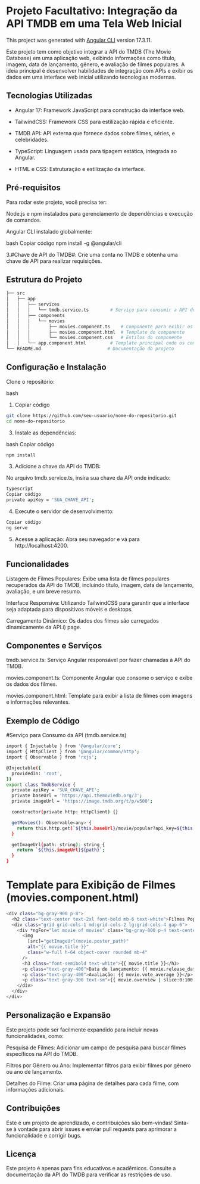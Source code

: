 # Projeto Facultativo: Integração da API TMDB em uma Tela Web Inicial

This project was generated with [Angular CLI](https://github.com/angular/angular-cli) version 17.3.11.

Este projeto tem como objetivo integrar a API do TMDB (The Movie Database) em uma aplicação web, exibindo informações como título, imagem, data de lançamento, gênero, e avaliação de filmes populares. A ideia principal é desenvolver habilidades de integração com APIs e exibir os dados em uma interface web inicial utilizando tecnologias modernas.


## Tecnologias Utilizadas

- Angular 17: Framework JavaScript para construção da interface web.
  
- TailwindCSS: Framework CSS para estilização rápida e eficiente.
  
- TMDB API: API externa que fornece dados sobre filmes, séries, e celebridades.
  
- TypeScript: Linguagem usada para tipagem estática, integrada ao Angular.
  
- HTML e CSS: Estruturação e estilização da interface.

## Pré-requisitos

Para rodar este projeto, você precisa ter:

Node.js e npm instalados para gerenciamento de dependências e execução de comandos.

Angular CLI instalado globalmente:

bash
Copiar código
npm install -g @angular/cli

3.#Chave de API do TMDB#: Crie uma conta no TMDB e obtenha uma chave de API para realizar requisições.

## Estrutura do Projeto

```bash
├── src
│   ├── app
│   │   ├── services
│   │   │   └── tmdb.service.ts        # Serviço para consumir a API do TMDB
│   │   ├── components
│   │   │   └── movies
│   │   │       ├── movies.component.ts    # Componente para exibir os filmes
│   │   │       ├── movies.component.html  # Template do componente
│   │   │       └── movies.component.css   # Estilos do componente
│   │   └── app.component.html         # Template principal onde os componentes são inseridos
└── README.md                         # Documentação do projeto
```

## Configuração e Instalação

Clone o repositório:

bash
1. Copiar código

```bash
git clone https://github.com/seu-usuario/nome-do-repositorio.git
cd nome-do-repositorio
```

3. Instale as dependências:

bash
Copiar código

```bash
npm install
```

3. Adicione a chave da API do TMDB:

No arquivo tmdb.service.ts, insira sua chave da API onde indicado:

```bash
typescript
Copiar código
private apiKey = 'SUA_CHAVE_API';
```

4. Execute o servidor de desenvolvimento:

```bash
Copiar código
ng serve
```

5. Acesse a aplicação: Abra seu navegador e vá para http://localhost:4200.


## Funcionalidades

Listagem de Filmes Populares: Exibe uma lista de filmes populares recuperados da API do TMDB, incluindo título, imagem, data de lançamento, avaliação, e um breve resumo.

Interface Responsiva: Utilizando TailwindCSS para garantir que a interface seja adaptada para dispositivos móveis e desktops.

Carregamento Dinâmico: Os dados dos filmes são carregados dinamicamente da API.i) page.

## Componentes e Serviços

tmdb.service.ts: Serviço Angular responsável por fazer chamadas à API do TMDB.

movies.component.ts: Componente Angular que consome o serviço e exibe os dados dos filmes.

movies.component.html: Template para exibir a lista de filmes com imagens e informações relevantes.

## Exemplo de Código

#Serviço para Consumo da API (tmdb.service.ts)

```bash
import { Injectable } from '@angular/core';
import { HttpClient } from '@angular/common/http';
import { Observable } from 'rxjs';

@Injectable({
  providedIn: 'root',
})
export class TmdbService {
  private apiKey = 'SUA_CHAVE_API';
  private baseUrl = 'https://api.themoviedb.org/3';
  private imageUrl = 'https://image.tmdb.org/t/p/w500';

  constructor(private http: HttpClient) {}

  getMovies(): Observable<any> {
    return this.http.get(`${this.baseUrl}/movie/popular?api_key=${this.apiKey}`);
  }

  getImageUrl(path: string): string {
    return `${this.imageUrl}${path}`;
  }
}
```

# Template para Exibição de Filmes (movies.component.html)

```bash
<div class="bg-gray-900 p-8">
  <h2 class="text-center text-2xl font-bold mb-6 text-white">Filmes Populares</h2>
  <div class="grid grid-cols-1 md:grid-cols-2 lg:grid-cols-4 gap-6">
    <div *ngFor="let movie of movies" class="bg-gray-800 p-4 text-center rounded">
      <img
        [src]="getImageUrl(movie.poster_path)"
        alt="{{ movie.title }}"
        class="w-full h-64 object-cover rounded mb-4"
      />
      <h3 class="font-semibold text-white">{{ movie.title }}</h3>
      <p class="text-gray-400">Data de lançamento: {{ movie.release_date }}</p>
      <p class="text-gray-400">Avaliação: {{ movie.vote_average }}</p>
      <p class="text-gray-300 text-sm">{{ movie.overview | slice:0:100 }}...</p>
    </div>
  </div>
</div>
```

## Personalização e Expansão

Este projeto pode ser facilmente expandido para incluir novas funcionalidades, como:

Pesquisa de Filmes: Adicionar um campo de pesquisa para buscar filmes específicos na API do TMDB.

Filtros por Gênero ou Ano: Implementar filtros para exibir filmes por gênero ou ano de lançamento.

Detalhes do Filme: Criar uma página de detalhes para cada filme, com informações adicionais.

## Contribuições

Este é um projeto de aprendizado, e contribuições são bem-vindas! Sinta-se à vontade para abrir issues e enviar pull requests para aprimorar a funcionalidade e corrigir bugs.

## Licença

Este projeto é apenas para fins educativos e acadêmicos. Consulte a documentação da API do TMDB para verificar as restrições de uso.
